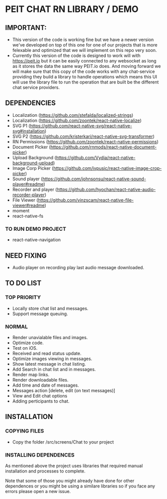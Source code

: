 # PEIT CHAT RN LIBRARY / DEMO

## IMPORTANT:
* This version of the code is working fine but we have a newer version we've developed on top of this one for one of our projects that is more felexable and optimized that we will implement on this repo very soon.  
* Currently this version of the code is designed to work will with https://peit.io but it can be easily connected to any websocket as long as it stores the data the same way PEIT.io does. And moving forward we will make sure that this copy of the code works with any chat-service providing they build a library to handle operations which means this UI will use the library file to run the operation that are built be the different chat service providers.

## DEPENDENCIES
- Localization (https://github.com/stefalda/localized-strings)  
- Localization (https://github.com/zoontek/react-native-localize)  
- SVG P1 (https://github.com/react-native-svg/react-native-svg#installation)  
- SVG P2 (https://github.com/kristerkari/react-native-svg-transformer)  
- RN Permissions (https://github.com/zoontek/react-native-permissions)  
- Document Picker (https://github.com/rnmods/react-native-document-picker)
- Upload Background (https://github.com/Vydia/react-native-background-upload)
- Image Corp Picker (https://github.com/ivpusic/react-native-image-crop-picker)
- Sound player (https://github.com/johnsonsu/react-native-sound-player#readme)
- Recorder and player (https://github.com/hyochan/react-native-audio-recorder-player)
- File Viewer (https://github.com/vinzscam/react-native-file-viewer#readme)
- moment
- react-native-fs

### TO RUN DEMO PROJECT
- react-native-navigation  

## NEED FIXING
- Audio player on recording play last audio message downloaded.

## TO DO LIST
### TOP PRIORITY
- Locally store chat list and messages.
- Support message queuing.

### NORMAL
- Render unavialable files and images.
- Optimize code.
- Test on iOS.
- Received and read status update.
- Optimize images viewing in messages.
- Show latest message in chat listing.
- Add Search in chat list and in messages.
- Render map links.
- Render downloadable files.
- Add time and date of messages.
- Messages action [delete, edit (on text messages)]
- View and Edit chat options
- Adding perticipants to chat.


## INSTALLATION
### COPYING FILES
- Copy the folder /src/screens/Chat to your project  

### INSTALLING DEPENDENCES
As mentioned above the project uses libraries that required manual installation and processes to complete.  
  
Note that some of those you might already have done for other dependences or you might be using a similare libraries so if you face any errors please open a new issue.  